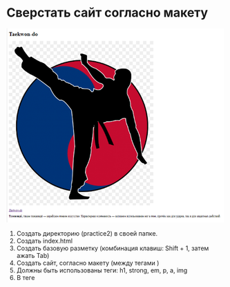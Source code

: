 # Сверстать сайт согласно макету
![макет](/Untitled.png)
1. Создать директорию (practice2) в своей папке.
2. Создать index.html
3. Создать базовую разметку (комбинация клавиш: Shift + 1, затем ажать Tab)
4. Создать сайт, согласно макету (между тегами <body> </body>)
5. Должны быть использованы теги: h1, strong, em, p, a, img
6. В теге <title> изменить название сайта: "Все о Taekwon-do"
7. В src картинки можно вставить следующий адрес: https://papik.pro/uploads/posts/2022-01/1642351010_3-papik-pro-p-tkhekvondo-klipart-3.png
8. Текст ссылки курсивный 
9.  В параграфе с текстом первое слово выдельть жирным начертанием
10. В параграфе с текстом у тега <p> добавить атрибут класса “lorem”, можно использовать текст: Тхэквондо́, также таэквондо́ — корейское боевое искусство. Характерная особенность — активное использование ног в бою; причём как для ударов, так и для защитных действий. 


